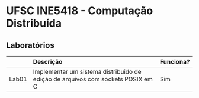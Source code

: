 # UFSC INE5418 - Computação Distribuída

## Laboratórios

|       | Descrição                                                                       |  Funciona?  |
|-------|:------------------------------------------------------------------------------- | :---------- |
| Lab01 | Implementar um sistema distribuido de edição de arquivos com sockets POSIX em C | Sim         |

